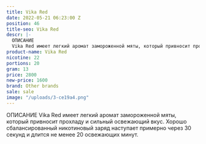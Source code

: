 ```yaml
---
title: Vika Red
date: 2022-05-21 06:23:00 Z
position: 46
title-seo: Vika Red
descr: |-
  ОПИСАНИЕ
  Vika Red имеет легкий аромат замороженной мяты, который привносит прохладу и сильный освежающий вкус. Хорошо сбалансированный никотиновый заряд наступает примерно через 30 секунд и длится не менее 20 освежающих минут.
product-name: Vika Red
nicotine: 22
portions: 20
gram: 13
price: 2800
new-price: 1600
brand: Other brands
sale: sale
image: "/uploads/3-ce19a4.png"
---
```


 ОПИСАНИЕ
Vika Red имеет легкий аромат замороженной мяты, который привносит прохладу и сильный освежающий вкус. Хорошо сбалансированный никотиновый заряд наступает примерно через 30 секунд и длится не менее 20 освежающих минут.